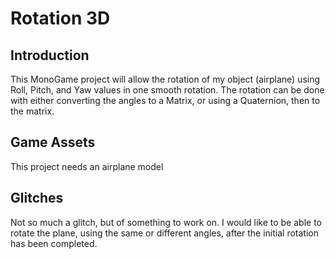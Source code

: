 # Rotation 3D

## Introduction
This MonoGame project will allow the rotation of my object (airplane) using Roll, Pitch, and Yaw values in one smooth rotation. The rotation can be done with either converting the angles to a Matrix, or using a Quaternion, then to the matrix.

## Game Assets
This project needs an airplane model

## Glitches
Not so much a glitch, but of something to work on. I would like to be able to rotate the plane, using the same or different angles, after the initial rotation has been completed.
